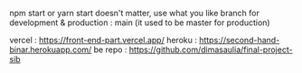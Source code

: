 npm start or yarn start doesn't matter, use what you like
branch for development & production : main 
(it used to be master for production)

vercel : https://front-end-part.vercel.app/
heroku : https://second-hand-binar.herokuapp.com/
be repo : https://github.com/dimasaulia/final-project-sib
